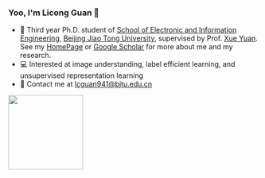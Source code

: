 ### Yoo, I'm Licong Guan 👋

* :school:  Third year Ph.D. student of [School of Electronic and Information Engineering](http://en.eie.bjtu.edu.cn/), [Beijing Jiao Tong University](http://en.bjtu.edu.cn/), supervised by Prof. [Xue Yuan](https://faculty.bjtu.edu.cn/8346/). See my [HomePage](https://licongguan.github.io/) or [Google Scholar](https://scholar.google.com.hk/citations?hl=zh-CN&user=fozdk8oAAAAJ) for more about me and my research.
* 💻  Interested at image understanding, label efficient learning, and unsupervised representation learning
* :email:  Contact me at [lcguan941@bjtu.edu.cn](mailto:lcguan941@bjtu.edu.cn)
<img height="150px" src="https://github-readme-stats.vercel.app/api?username=licongguan&hide_title=true&hide_border=true&show_icons=true&include_all_commits=true&line_height=21&bg_color=0,FFFF66,99FF99,CCFFFF&theme=graywhite&locale=en" />
